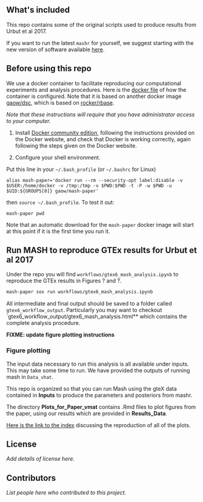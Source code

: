 ## What's included

This repo contains some of the original scripts used to produce results
from Urbut et al 2017. 

If you want to run the latest `mashr` for yourself, we suggest
starting with the new version of software available
[here](https://github.com/stephenslab/mashr).

## Before using this repo

We use a docker container to facilitate reproducing our computational
experiments and analysis procedures. Here is the
[docker file](Dockerfile) of how the container is configured. Note
that it is based on another docker image
[gaow/dsc](https://hub.docker.com/r/gaow/mash-paper), which is based
on [rocker/rbase](https://hub.docker.com/r/rocker/r-base/).

*Note that these instructions will require that you have administrator
access to your computer.*

1. Install
[Docker community edition](https://www.docker.com/community-edition),
following the instructions provided on the Docker website, and
check that Docker is working correctly, again following the steps
given on the Docker website.

2. Configure your shell environment.

Put this line in your `~/.bash_profile` (or `~/.bashrc` for Linux)

```
alias mash-paper='docker run --rm --security-opt label:disable -v $USER:/home/docker -v /tmp:/tmp -v $PWD:$PWD -t -P -w $PWD -u $UID:${GROUPS[0]} gaow/mash-paper'
```

then `source ~/.bash_profile`. To test it out:

```
mash-paper pwd 
```

Note that an automatic download for the `mash-paper` docker image will
start at this point if it is the first time you run it.

## Run MASH to reproduce GTEx results for Urbut et al 2017

Under the repo you will find `workflows/gtex6_mash_analysis.ipynb` 
to reproduce the GTEx results in Figures ? and ?.

```bash
mash-paper sos run workflows/gtex6_mash_analysis.ipynb
```

All intermediate and final output should be saved to a folder called `gtex6_workflow_output`. 
Particularly you may want to checkout `gtex6_workflow_output/gtex6_mash_analysis.html** which contains the complete analysis procedure. 


**FIXME: update figure plotting instructions**

### Figure plotting

The input data necessary to run this analysis is
all available under inputs. This may take some time to run.
We have provided
the outputs of running mash in `Data_vhat`.

This repo is organized so that you can run Mash using the gteX data
contained in **Inputs** to produce the parameters and posteriors from
mashr.

The directory **Plots_for_Paper_vmat** contains .Rmd files to plot figures from the paper,
using our results which are provided in **Results_Data**. 

[Here is the link to the index](https://stephenslab.github.io/gtexresults_mash)
discussing the reproduction of all of the plots.

## License

*Add details of license here.*

## Contributors

*List people here who contributed to this project.*
